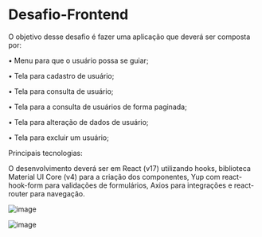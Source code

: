 # Desafio-Frontend

O objetivo desse desafio é fazer uma aplicação que deverá ser composta por:

• Menu para que o usuário possa se guiar; 

• Tela para cadastro de usuário;

• Tela para consulta de usuário;

• Tela para a consulta de usuários de forma paginada;

• Tela para alteração de dados de usuário;

• Tela para excluir um usuário;


Principais tecnologias: 

O desenvolvimento deverá ser em React
(v17) utilizando hooks, biblioteca Material UI Core (v4) para a criação dos componentes, Yup
com react-hook-form para validações de formulários, Axios para integrações e react-router
para navegação.





![image](https://user-images.githubusercontent.com/105685493/229608796-08e22238-094b-4542-8784-c8fb0a3202c5.png)

![image](https://user-images.githubusercontent.com/105685493/229894399-700b5a37-0a9d-4709-87c0-dca8de6f7ffb.png)



